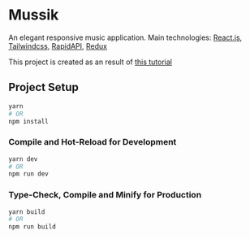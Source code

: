 # Mussik

An elegant responsive music application.
Main technologies: [React.js](https://reactjs.org/), [Tailwindcss](https://tailwindcss.com/), [RapidAPI](https://rapidapi.com/), [Redux](https://redux.js.org/)

This project is created as an result of [this tutorial](https://youtu.be/I1cpb0tYV74)


## Project Setup

```sh
yarn
# OR
npm install
```

### Compile and Hot-Reload for Development

```sh
yarn dev
# OR
npm run dev
```

### Type-Check, Compile and Minify for Production

```sh
yarn build
# OR
npm run build
```

